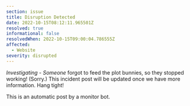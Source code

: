```yaml
---
section: issue
title: Disruption Detected
date: 2022-10-15T08:12:11.965501Z
resolved: true
informational: false
resolvedWhen: 2022-10-15T09:00:04.786555Z
affected:
  - Website
severity: disrupted
---
```

*Investigating* - _Someone_ forgot to feed the plot bunnies, so they stopped working! (Sorry.) This incident post will be updated once we have more information. Hang tight!

This is an automatic post by a monitor bot.
        